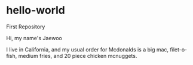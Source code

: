 # hello-world
First Repository

Hi, my name's Jaewoo

I live in California, and my usual order for Mcdonalds is a big mac, filet-o-fish, medium fries, and 20 piece chicken mcnuggets. 
